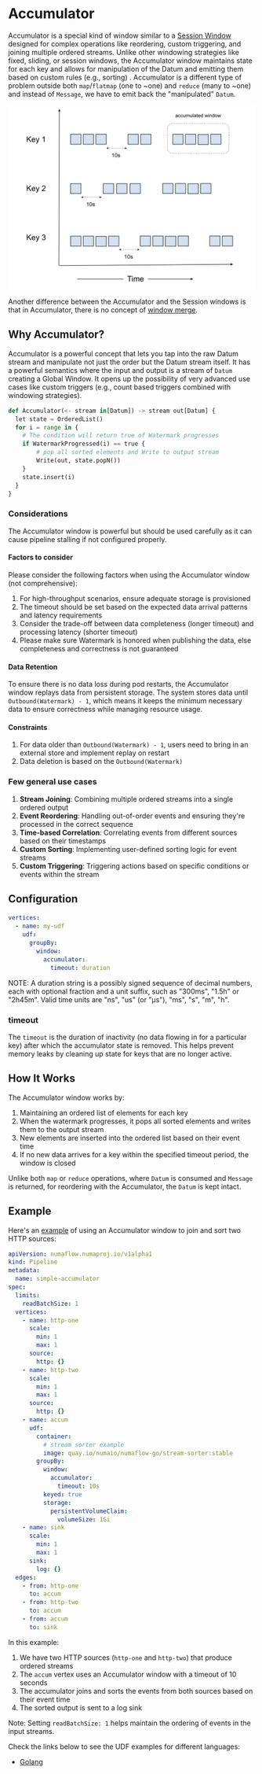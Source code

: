 # Accumulator

Accumulator is a special kind of window similar to a [Session Window](session.md) designed for complex operations like 
reordering, custom triggering, and joining multiple ordered streams. Unlike other windowing strategies like fixed,
sliding, or session windows, the Accumulator window maintains state for each key and allows for manipulation of the Datum
and emitting them based on custom rules (e.g., sorting) . Accumulator is a different type of problem outside both 
`map`/`flatmap` (one to ~one) and `reduce` (many to ~one) and instead of `Message`, we have to emit back the "manipulated"
`Datum`.

![plot](../../../../assets/accumulator.png)

Another difference between the Accumulator and the Session windows is that in Accumulator, there is no concept of 
[window merge](./session.md#window-merge).

## Why Accumulator?

Accumulator is a powerful concept that lets you tap into the raw Datum stream and manipulate not just the order but the
Datum stream itself. It has a powerful semantics where the input and output is a stream of `Datum` creating a
Global Window. It opens up the possibility of very advanced use cases like custom triggers (e.g., count based triggers
combined with windowing strategies). 

```python
def Accumulator(<- stream in[Datum]) -> stream out[Datum] {
  let state = OrderedList()
  for i = range in {
    # The condition will return true of Watermark progresses
    if WatermarkProgressed(i) == true {
        # pop all sorted elements and Write to output stream
        Write(out, state.popN()) 
    }
    state.insert(i) 
  }
}
```

### Considerations

The Accumulator window is powerful but should be used carefully as it can cause pipeline stalling if not configured 
properly.

#### Factors to consider

Please consider the following factors when using the Accumulator window (not comprehensive): 
1. For high-throughput scenarios, ensure adequate storage is provisioned
2. The timeout should be set based on the expected data arrival patterns and latency requirements
3. Consider the trade-off between data completeness (longer timeout) and processing latency (shorter timeout)
4. Please make sure Watermark is honored when publishing the data, else completeness and correctness is not guaranteed

#### Data Retention

To ensure there is no data loss during pod restarts, the Accumulator window replays data from persistent storage. The
system stores data until `Outbound(Watermark) - 1`, which means it keeps the minimum necessary data to ensure correctness
while managing resource usage.

#### Constraints

1. For data older than `Outbound(Watermark) - 1`, users need to bring in an external store and implement replay on restart
2. Data deletion is based on the `Outbound(Watermark)`

### Few general use cases

1. **Stream Joining**: Combining multiple ordered streams into a single ordered output
2. **Event Reordering**: Handling out-of-order events and ensuring they're processed in the correct sequence
3. **Time-based Correlation**: Correlating events from different sources based on their timestamps
4. **Custom Sorting**: Implementing user-defined sorting logic for event streams
5. **Custom Triggering**: Triggering actions based on specific conditions or events within the stream

## Configuration

```yaml
vertices:
  - name: my-udf
    udf:
      groupBy:
        window:
          accumulator:
            timeout: duration
```

NOTE: A duration string is a possibly signed sequence of decimal numbers, each with optional fraction and a unit suffix,
such as "300ms", "1.5h" or "2h45m". Valid time units are "ns", "us" (or "µs"), "ms", "s", "m", "h".

### timeout

The `timeout` is the duration of inactivity (no data flowing in for a particular key) after which the accumulator state 
is removed. This helps prevent memory leaks by cleaning up state for keys that are no longer active.

## How It Works

The Accumulator window works by:

1. Maintaining an ordered list of elements for each key
2. When the watermark progresses, it pops all sorted elements and writes them to the output stream
3. New elements are inserted into the ordered list based on their event time
4. If no new data arrives for a key within the specified timeout period, the window is closed

Unlike both `map` or `reduce` operations, where `Datum` is consumed and `Message` is returned, for reordering with the 
Accumulator, the `Datum` is kept intact.


## Example

Here's an [example](https://github.com/numaproj/numaflow/blob/main/examples/13-accumulator-window.yaml) of using an 
Accumulator window to join and sort two HTTP sources:

```yaml
apiVersion: numaflow.numaproj.io/v1alpha1
kind: Pipeline
metadata:
  name: simple-accumulator
spec:
  limits:
    readBatchSize: 1
  vertices:
    - name: http-one
      scale:
        min: 1
        max: 1
      source:
        http: {}
    - name: http-two
      scale:
        min: 1
        max: 1
      source:
        http: {}
    - name: accum
      udf:
        container:
          # stream sorter example
          image: quay.io/numaio/numaflow-go/stream-sorter:stable
        groupBy:
          window:
            accumulator:
              timeout: 10s
          keyed: true
          storage:
            persistentVolumeClaim:
              volumeSize: 1Gi
    - name: sink
      scale:
        min: 1
        max: 1
      sink:
        log: {}
  edges:
    - from: http-one
      to: accum
    - from: http-two
      to: accum
    - from: accum
      to: sink
```

In this example:

1. We have two HTTP sources (`http-one` and `http-two`) that produce ordered streams
2. The `accum` vertex uses an Accumulator window with a timeout of 10 seconds
3. The accumulator joins and sorts the events from both sources based on their event time
4. The sorted output is sent to a log sink

Note: Setting `readBatchSize: 1` helps maintain the ordering of events in the input streams.

Check the links below to see the UDF examples for different languages:

- [Golang](https://github.com/numaproj/numaflow-go/tree/main/pkg/accumulator)

